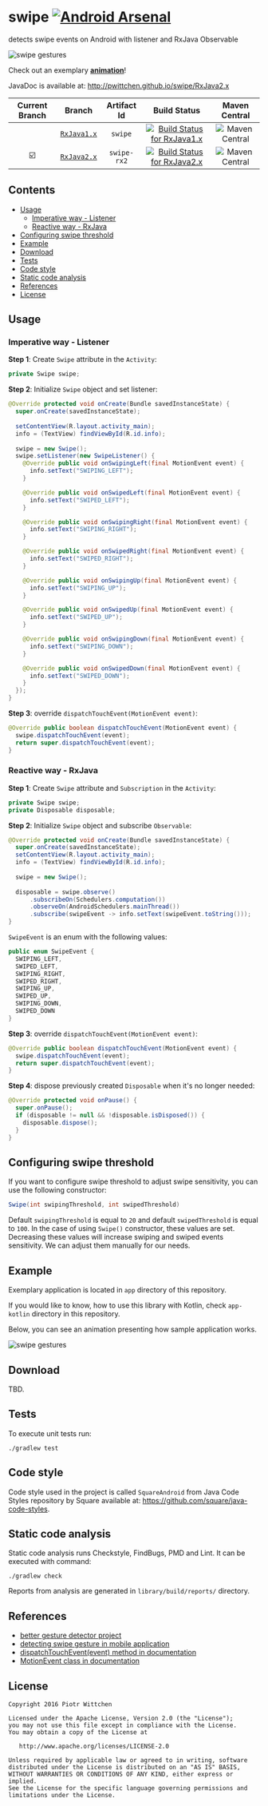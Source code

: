 swipe [![Android Arsenal](https://img.shields.io/badge/Android%20Arsenal-Swipe-brightgreen.svg?style=flat)](http://android-arsenal.com/details/1/3323)
=====

detects swipe events on Android with listener and RxJava Observable

![swipe gestures](art/swipe.png)

Check out an exemplary **[animation](#example)**!

JavaDoc is available at: http://pwittchen.github.io/swipe/RxJava2.x

| Current Branch | Branch  | Artifact Id | Build Status  | Maven Central |
|:--------------:|:-------:|:-----------:|:-------------:|:-------------:|
| | [`RxJava1.x`](https://github.com/pwittchen/swipe/tree/RxJava1.x) | `swipe` | [![Build Status for RxJava1.x](https://travis-ci.org/pwittchen/swipe.svg?branch=RxJava1.x)](https://travis-ci.org/pwittchen/swipe) | ![Maven Central](https://img.shields.io/maven-central/v/com.github.pwittchen/swipe.svg?style=flat) |
| :ballot_box_with_check: | [`RxJava2.x`](https://github.com/pwittchen/swipe/tree/RxJava2.x) | `swipe-rx2` | [![Build Status for RxJava2.x](https://travis-ci.org/pwittchen/swipe.svg?branch=RxJava2.x)](https://travis-ci.org/pwittchen/swipe) | ![Maven Central](https://img.shields.io/maven-central/v/com.github.pwittchen/swipe-rx2.svg?style=flat) |

Contents
--------
- [Usage](#usage)
  - [Imperative way - Listener](#imperative-way---listener)
  - [Reactive way - RxJava](#reactive-way---rxjava)
- [Configuring swipe threshold](#configuring-swipe-threshold)
- [Example](#example)
- [Download](#download)
- [Tests](#tests)
- [Code style](#code-style)
- [Static code analysis](#static-code-analysis)
- [References](#references)
- [License](#license)

Usage
-----

### Imperative way - Listener

**Step 1**: Create `Swipe` attribute in the `Activity`:

```java
private Swipe swipe;
```

**Step 2**: Initialize `Swipe` object and set listener:

```java
@Override protected void onCreate(Bundle savedInstanceState) {
  super.onCreate(savedInstanceState);
  
  setContentView(R.layout.activity_main);
  info = (TextView) findViewById(R.id.info);
  
  swipe = new Swipe();
  swipe.setListener(new SwipeListener() {
    @Override public void onSwipingLeft(final MotionEvent event) {
      info.setText("SWIPING_LEFT");
    }

    @Override public void onSwipedLeft(final MotionEvent event) {
      info.setText("SWIPED_LEFT");
    }

    @Override public void onSwipingRight(final MotionEvent event) {
      info.setText("SWIPING_RIGHT");
    }

    @Override public void onSwipedRight(final MotionEvent event) {
      info.setText("SWIPED_RIGHT");
    }

    @Override public void onSwipingUp(final MotionEvent event) {
      info.setText("SWIPING_UP");
    }

    @Override public void onSwipedUp(final MotionEvent event) {
      info.setText("SWIPED_UP");
    }

    @Override public void onSwipingDown(final MotionEvent event) {
      info.setText("SWIPING_DOWN");
    }

    @Override public void onSwipedDown(final MotionEvent event) {
      info.setText("SWIPED_DOWN");
    }
  });
}
```

**Step 3**: override `dispatchTouchEvent(MotionEvent event)`:

```java
@Override public boolean dispatchTouchEvent(MotionEvent event) {
  swipe.dispatchTouchEvent(event);
  return super.dispatchTouchEvent(event);
}
```

### Reactive way - RxJava

**Step 1**: Create `Swipe` attribute and `Subscription` in the `Activity`:

```java
private Swipe swipe;
private Disposable disposable;
```

**Step 2**: Initialize `Swipe` object and subscribe `Observable`:

```java
@Override protected void onCreate(Bundle savedInstanceState) {
  super.onCreate(savedInstanceState);
  setContentView(R.layout.activity_main);
  info = (TextView) findViewById(R.id.info);
  
  swipe = new Swipe();
  
  disposable = swipe.observe()
      .subscribeOn(Schedulers.computation())
      .observeOn(AndroidSchedulers.mainThread())
      .subscribe(swipeEvent -> info.setText(swipeEvent.toString()));
}
```

`SwipeEvent` is an enum with the following values:

```java
public enum SwipeEvent {
  SWIPING_LEFT,
  SWIPED_LEFT,
  SWIPING_RIGHT,
  SWIPED_RIGHT,
  SWIPING_UP,
  SWIPED_UP,
  SWIPING_DOWN,
  SWIPED_DOWN
}
```

**Step 3**: override `dispatchTouchEvent(MotionEvent event)`:

```java
@Override public boolean dispatchTouchEvent(MotionEvent event) {
  swipe.dispatchTouchEvent(event);
  return super.dispatchTouchEvent(event);
}
```

**Step 4**: dispose previously created `Disposable` when it's no longer needed:

```java
@Override protected void onPause() {
  super.onPause();
  if (disposable != null && !disposable.isDisposed()) {
    disposable.dispose();
  }
}
```

Configuring swipe threshold
---------------------------

If you want to configure swipe threshold to adjust swipe sensitivity, you can use the following constructor:

```java
Swipe(int swipingThreshold, int swipedThreshold)
```

Default `swipingThreshold` is equal to `20` and default `swipedThreshold` is equal to `100`.
In the case of using `Swipe()` constructor, these values are set.
Decreasing these values will increase swiping and swiped events sensitivity.
We can adjust them manually for our needs.

Example
-------

Exemplary application is located in `app` directory of this repository.

If you would like to know, how to use this library with Kotlin, check `app-kotlin` directory in this repository.

Below, you can see an animation presenting how sample application works.

![swipe gestures](art/swipe-animation.gif)

Download
--------

TBD.

Tests
-----

To execute unit tests run:

```
./gradlew test
```

Code style
----------

Code style used in the project is called `SquareAndroid` from Java Code Styles repository by Square available at: https://github.com/square/java-code-styles.

Static code analysis
--------------------

Static code analysis runs Checkstyle, FindBugs, PMD and Lint. It can be executed with command:

 ```
 ./gradlew check
 ```

Reports from analysis are generated in `library/build/reports/` directory.

References
----------

- [better gesture detector project](https://github.com/Polidea/better-gesture-detector)
- [detecting swipe gesture in mobile application](http://blog.wittchen.biz.pl/detecting-swipe-gesture-in-mobile-application/)
- [dispatchTouchEvent(event) method in documentation](http://developer.android.com/reference/android/view/ViewGroup.html#dispatchTouchEvent(android.view.MotionEvent))
- [MotionEvent class in documentation](http://developer.android.com/reference/android/view/MotionEvent.html)

License
-------

    Copyright 2016 Piotr Wittchen

    Licensed under the Apache License, Version 2.0 (the "License");
    you may not use this file except in compliance with the License.
    You may obtain a copy of the License at

       http://www.apache.org/licenses/LICENSE-2.0

    Unless required by applicable law or agreed to in writing, software
    distributed under the License is distributed on an "AS IS" BASIS,
    WITHOUT WARRANTIES OR CONDITIONS OF ANY KIND, either express or implied.
    See the License for the specific language governing permissions and
    limitations under the License.
